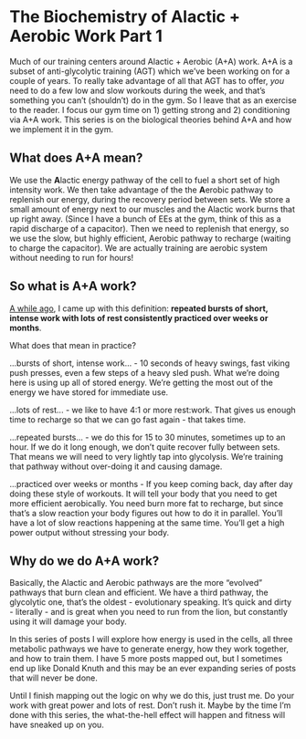 # The Biochemistry of Alactic + Aerobic Work Part 1

Much of our training centers around Alactic + Aerobic (A+A) work. A+A is a subset of anti-glycolytic training (AGT) which we’ve been working on for a couple of years. To really take advantage of all that AGT has to offer, *you* need to do a few low and slow workouts during the week, and that’s something you can’t (shouldn’t) do in the gym. So I leave that as an exercise to the reader. I focus our gym time on 1) getting strong and 2) conditioning via A+A work. This series is on the biological theories behind A+A and how we implement it in the gym.

## What does A+A mean?

We use the **A**lactic energy pathway of the cell to fuel a short set of high intensity work. We then take advantage of the the **A**erobic pathway to replenish our energy, during the recovery period between sets. We store a small amount of energy next to our muscles and the Alactic work burns that up right away. (Since I have a bunch of EEs at the gym, think of this as a rapid discharge of a capacitor). Then we need to replenish that energy, so we use the slow, but highly efficient, Aerobic pathway to recharge (waiting to charge the capacitor). We are actually training are aerobic system without needing to run for hours!

## So what is A+A work?

[A while ago](https://www.barbellstrategy.com/blog/post-8easp), I came up with this definition: **repeated bursts of short, intense work with lots of rest consistently practiced over weeks or months**.

What does that mean in practice?

...bursts of short, intense work... - 10 seconds of heavy swings, fast viking push presses, even a few steps of a heavy sled push. What we’re doing here is using up all of stored energy. We’re getting the most out of the energy we have stored for immediate use.

...lots of rest... - we like to have 4:1 or more rest:work. That gives us enough time to recharge so that we can go fast again - that takes time.

...repeated bursts... - we do this for 15 to 30 minutes, sometimes up to an hour. If we do it long enough, we don’t quite recover fully between sets. That means we will need to very lightly tap into glycolysis. We’re training that pathway without over-doing it and causing damage.

...practiced over weeks or months - If you keep coming back, day after day doing these style of workouts. It will tell your body that you need to get more efficient aerobically. You need burn more fat to recharge, but since that’s a slow reaction your body figures out how to do it in parallel. You’ll have a lot of slow reactions happening at the same time. You’ll get a high power output without stressing your body.

## Why do we do A+A work?

Basically, the Alactic and Aerobic pathways are the more “evolved” pathways that burn clean and efficient. We have a third pathway, the glycolytic one, that’s the oldest - evolutionary speaking. It’s quick and dirty - literally - and is great when you need to run from the lion, but constantly using it will damage your body.

In this series of posts I will explore how energy is used in the cells, all three metabolic pathways we have to generate energy, how they work together, and how to train them. I have 5 more posts mapped out, but I sometimes end up like Donald Knuth and this may be an ever expanding series of posts that will never be done.

Until I finish mapping out the logic on why we do this, just trust me. Do your work with great power and lots of rest. Don’t rush it. Maybe by the time I’m done with this series, the what-the-hell effect will happen and fitness will have sneaked up on you.